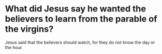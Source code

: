 # What did Jesus say he wanted the believers to learn from the parable of the virgins?

Jesus said that the believers should watch, for they do not know the day or the hour.
